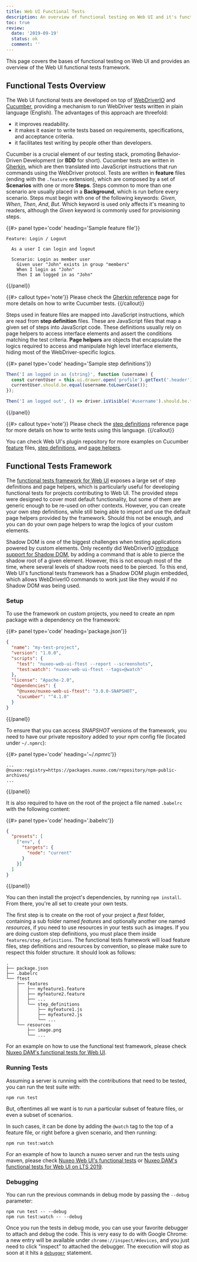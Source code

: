 ```yaml
---
title: Web UI Functional Tests
description: An overview of functional testing on Web UI and it's functional testing framework.
toc: true
review:
  date: '2019-09-19'
  status: ok
  comment: ''
---
```


This page covers the bases of functional testing on Web UI and provides an overview of the Web UI functional tests framework.

## Functional Tests Overview

The Web UI functional tests are developed on top of [WebDriverIO](https://webdriver.io/) and [Cucumber](https://cucumber.io/), providing a mechanism to run WebDriver tests written in plain language (English).
The advantages of this approach are threefold:
- it improves readability.
- it makes it easier to write tests based on requirements, specifications, and acceptance criteria.
- it facilitates test writing by people other than developers.

Cucumber is a crucial element of our testing stack, promoting Behavior-Driven Development (or **BDD** for short). Cucumber tests are written in [Gherkin](https://docs.cucumber.io/gherkin/reference/), which are then translated into JavaScript instructions that run commands using the WebDriver protocol. Tests are written in **feature** files (ending with the `.feature` extension), which are composed by a set of **Scenarios** with one or more **Steps**. Steps common to more than one scenario are usually placed in a **Background**, which is run before every scenario. Steps must begin with one of the following keywords: *Given*, *When*, *Then*, *And*, *But*. Which keyword is used only affects it's meaning to readers, although the *Given* keyword is commonly used for provisioning steps.

{{#> panel type='code' heading='Sample feature file'}}

```Gherkin
Feature: Login / Logout

  As a user I can login and logout

  Scenario: Login as member user
    Given user "John" exists in group "members"
    When I login as "John"
    Then I am logged in as "John"
```
{{/panel}}

{{#> callout type='note'}}
Please check the [Gherkin reference](https://docs.cucumber.io/gherkin/reference/) page for more details on how to write Cucumber tests.
{{/callout}}

Steps used in feature files are mapped into JavaScript instructions, which are read from **step definition** files. These are JavaScript files that map a given set of steps into JavaScript code. These definitions usually rely on page helpers to access interface elements and assert the conditions matching the test criteria. **Page helpers** are objects that encapsulate the logics required to access and manipulate high level interface elements, hiding most of the WebDriver-specific logics.

{{#> panel type='code' heading='Sample step definitions'}}

```JavaScript
Then('I am logged in as {string}', function (username) {
  const currentUser = this.ui.drawer.open('profile').getText('.header').toLowerCase();
  currentUser.should.be.equal(username.toLowerCase());
});

Then('I am logged out', () => driver.isVisible('#username').should.be.true);
```

{{/panel}}

{{#> callout type='note'}}
Please check the [step definitions](https://docs.cucumber.io/cucumber/step-definitions/) reference page for more details on how to write tests using this language.
{{/callout}}

You can check Web UI's plugin repository for more examples on Cucumber [feature](https://github.com/nuxeo/nuxeo-web-ui/tree/master/ftest) files, [step definitions](https://github.com/nuxeo/nuxeo-web-ui/tree/master/packages/nuxeo-web-ui-ftest/features/step_definitions), and [page helpers](https://github.com/nuxeo/nuxeo-web-ui/tree/master/packages/nuxeo-web-ui-ftest/pages).

## Functional Tests Framework

The [functional tests framework for Web UI](https://github.com/nuxeo/nuxeo-web-ui/tree/master/packages/nuxeo-web-ui-ftest) exposes a large set of step definitions and page helpers, which is particularly useful for developing functional tests for projects contributing to Web UI. The provided steps were designed to cover most default functionality, but some of them are generic enough to be re-used on other contexts. However, you can create your own step definitions, while still being able to import and use the default page helpers provided by the framework. Should this not be enough, and you can do your own page helpers to wrap the logics of your custom elements.

Shadow DOM is one of the biggest challenges when testing applications powered by custom elements. Only recently did WebDriverIO [introduce support for Shadow DOM](https://github.com/webdriverio/webdriverio/blob/master/CHANGELOG.md#550-2019-02-20), by adding a command that is able to pierce the shadow root of a given element. However, this is not enough most of the time, where several levels of shadow roots need to be pierced. To this end, Web UI's functional tests framework has a Shadow DOM plugin embedded, which allows WebDriverIO commands to work just like they would if no Shadow DOM was being used.

### Setup

To use the framework on custom projects, you need to create an npm package with a dependency on the framework:

{{#> panel type='code' heading='package.json'}}
```JSON
{
  "name": "my-test-project",
  "version": "1.0.0",
  "scripts": {
    "test": "nuxeo-web-ui-ftest --report --screenshots",
    "test:watch": "nuxeo-web-ui-ftest --tags=@watch"
  },
  "license": "Apache-2.0",
  "dependencies": {
    "@nuxeo/nuxeo-web-ui-ftest": "3.0.0-SNAPSHOT",
    "cucumber": "^4.1.0"
  }
}
```
{{/panel}}

To ensure that you can access *SNAPSHOT* versions of the framework, you need to have our private repository added to your npm config file (located under `~/.npmrc`):

{{#> panel type='code' heading='~/.npmrc'}}
```
...
@nuxeo:registry=https://packages.nuxeo.com/repository/npm-public-archives/
...
```
{{/panel}}

It is also required to have on the root of the project a file named `.babelrc` with the following content:

{{#> panel type='code' heading='.babelrc'}}
```JSON
{
  "presets": [
    ["env", {
      "targets": {
        "node": "current"
      }
    }]
  ]
}
```
{{/panel}}

You can then install the project's dependencies, by running `npm install`. From there, you're all set to create your own tests.

The first step is to create on the root of your project a *ftest* folder, containing a sub folder named *features* and optionally another one named *resources*, if you need to use resources in your tests such as images. If you are doing custom step definitions, you must place them inside `features/step_definitions`. The functional tests framework will load feature files, step definitions and resources by convention, so please make sure to respect this folder structure. It should look as follows:

```
.
├── package.json
├── .babelrc
└── ftest
    ├── features
    │   ├── myfeature1.feature
    │   ├── myfeature2.feature
    │   ├── ...
    │   └── step_definitions
    │       ├── myfeature1.js
    │       ├── myfeature2.js
    │       └── ...
    └── resources
        ├── image.png
        └── ...
```

For an example on how to use the functional test framework, please check
[Nuxeo DAM's functional tests for Web UI](https://github.com/nuxeo/nuxeo-web-ui/tree/master/addons/nuxeo-dam/ftest).


### Running Tests

Assuming a server is running with the contributions that need to be tested, you can run the test suite with:
```
npm run test
```
But, oftentimes all we want is to run a particular subset of feature files, or even a subset of scenarios.

In such cases, it can be done by adding the `@watch` tag to the top of a feature file, or right before a given scenario, and then running:
```
npm run test:watch
```

For an example of how to launch a nuxeo server and run the tests using maven, please check
[Nuxeo Web UI's functional tests](https://github.com/nuxeo/nuxeo-web-ui/tree/master/ftest) or [Nuxeo DAM's functional tests for Web UI on LTS 2019](https://github.com/nuxeo/marketplace-dam/tree/6.4_10.10/ftest/web-ui/webdriver).

### Debugging

You can run the previous commands in debug mode by passing the `--debug` parameter:

```
npm run test -- --debug
npm run test:watch -- --debug
```

Once you run the tests in debug mode, you can use your favorite debugger to attach and debug the code. This is very easy to do with Google Chrome: a new entry will be available under `chrome://inspect/#devices`, and you just need to click "inspect" to attached the debugger. The execution will stop as soon at it hits a [`debugger`](https://developer.mozilla.org/en-US/docs/Web/JavaScript/Reference/Statements/debugger) statement.
